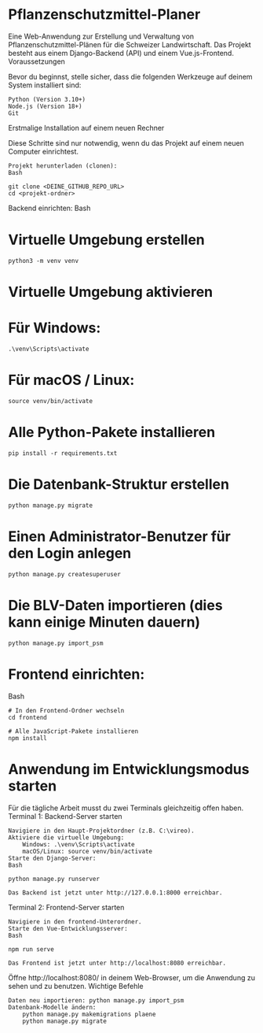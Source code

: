 # Pflanzenschutzmittel-Planer

Eine Web-Anwendung zur Erstellung und Verwaltung von Pflanzenschutzmittel-Plänen für die Schweizer Landwirtschaft. Das Projekt besteht aus einem Django-Backend (API) und einem Vue.js-Frontend.
Voraussetzungen

Bevor du beginnst, stelle sicher, dass die folgenden Werkzeuge auf deinem System installiert sind:

    Python (Version 3.10+)
    Node.js (Version 18+)
    Git

Erstmalige Installation auf einem neuen Rechner

Diese Schritte sind nur notwendig, wenn du das Projekt auf einem neuen Computer einrichtest.

    Projekt herunterladen (clonen):
    Bash

    git clone <DEINE_GITHUB_REPO_URL>
    cd <projekt-ordner>

Backend einrichten:
Bash

# Virtuelle Umgebung erstellen
    python3 -m venv venv

# Virtuelle Umgebung aktivieren
# Für Windows:
    .\venv\Scripts\activate
# Für macOS / Linux:
    source venv/bin/activate

# Alle Python-Pakete installieren
    pip install -r requirements.txt

# Die Datenbank-Struktur erstellen
    python manage.py migrate

# Einen Administrator-Benutzer für den Login anlegen
    python manage.py createsuperuser

# Die BLV-Daten importieren (dies kann einige Minuten dauern)
    python manage.py import_psm

# Frontend einrichten:
Bash

    # In den Frontend-Ordner wechseln
    cd frontend

    # Alle JavaScript-Pakete installieren
    npm install

# Anwendung im Entwicklungsmodus starten

Für die tägliche Arbeit musst du zwei Terminals gleichzeitig offen haben.
Terminal 1: Backend-Server starten

    Navigiere in den Haupt-Projektordner (z.B. C:\vireo).
    Aktiviere die virtuelle Umgebung:
        Windows: .\venv\Scripts\activate
        macOS/Linux: source venv/bin/activate
    Starte den Django-Server:
    Bash

    python manage.py runserver

    Das Backend ist jetzt unter http://127.0.0.1:8000 erreichbar.

Terminal 2: Frontend-Server starten

    Navigiere in den frontend-Unterordner.
    Starte den Vue-Entwicklungsserver:
    Bash

    npm run serve

    Das Frontend ist jetzt unter http://localhost:8080 erreichbar.

Öffne http://localhost:8080/ in deinem Web-Browser, um die Anwendung zu sehen und zu benutzen.
Wichtige Befehle

    Daten neu importieren: python manage.py import_psm
    Datenbank-Modelle ändern:
        python manage.py makemigrations plaene
        python manage.py migrate